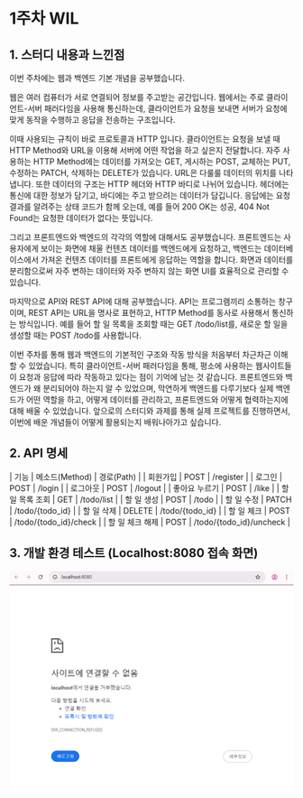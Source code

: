 # 1주차 WIL

## 1. 스터디 내용과 느낀점
이번 주차에는 웹과 백엔드 기본 개념을 공부했습니다.

웹은 여러 컴퓨터가 서로 연결되어 정보를 주고받는 공간입니다. 웹에서는 주로 클라이언트-서버 패러다임을 사용해 통신하는데, 클라이언트가 요청을 보내면 서버가 요청에 맞게 동작을 수행하고 응답을 전송하는 구조입니다.

이때 사용되는 규칙이 바로 프로토콜과 HTTP 입니다. 클라이언트는 요청을 보낼 때 HTTP Method와 URL을 이용해 서버에 어떤 작업을 하고 싶은지 전달합니다. 자주 사용하는 HTTP Method에는 데이터를 가져오는 GET, 게시하는 POST, 교체하는 PUT, 수정하는 PATCH, 삭제하는 DELETE가 있습니다. URL은 다룰룰 데이터의 위치를 나타냅니다. 
또한 데이터의 구조는 HTTP 헤더와 HTTP 바디로 나뉘어 있습니다. 헤더에는 통신에 대한 정보가 담기고, 바디에는 주고 받으려는 데이터가 담깁니다. 응답에는 요청 결과를 알려주는 상태 코드가 함께 오는데, 예를 들어 200 OK는 성공, 404 Not Found는 요청한 데이터가 없다는 뜻입니다.

그리고 프론트엔드와 백엔드의 각각의 역할에 대해서도 공부했습니다. 프론트엔드는 사용자에게 보이는 화면에 채울 컨텐츠 데이터를 백엔드에게 요청하고, 백엔드는 데이터베이스에서 가져온 컨텐츠 데이터를 프론트에게 응답하는 역할을 합니다. 화면과 데이터를 분리함으로써 자주 변하는 데이터와 자주 변하지 않는 화면 UI를 효율적으로 관리할 수 있습니다.

마지막으로 API와 REST API에 대해 공부했습니다. API는 프로그램끼리 소통하는 창구이며, REST API는 URL을 명사로 표현하고, HTTP Method를 동사로 사용해서 통신하는 방식입니다. 예를 들어 할 일 목록을 조회할 때는 GET /todo/list를, 새로운 할 일을 생성할 때는 POST /todo를 사용합니다.

이번 주차를 통해 웹과 백엔드의 기본적인 구조와 작동 방식을 처음부터 차근차근 이해할 수 있었습니다. 특히 클라이언트-서버 패러다임을 통해, 평소에 사용하는 웹사이트들이 요청과 응답에 따라 작동하고 있다는 점이 기억에 남는 것 같습니다. 프론트엔드와 백엔드가 왜 분리되어야 하는지 알 수 있었으며, 막연하게 백엔드를 다루기보다 실제 백엔드가 어떤 역할을 하고, 어떻게 데이터를 관리하고, 프론트엔드와 어떻게 협력하는지에 대해 배울 수 있었습니다. 앞으로의 스터디와 과제를 통해 실제 프로젝트를 진행하면서, 이번에 배운 개념들이 어떻게 활용되는지 배워나아가고 싶습니다.

## 2. API 명세
| 기능 | 메소드(Method) | 경로(Path) |
| 회원가입 | POST | /register |
| 로그인 | POST | /login |
| 로그아웃 | POST | /logout |
| 좋아요 누르기 | POST | /like |
| 할 일 목록 조회 | GET | /todo/list |
| 할 일 생성 | POST | /todo |
| 할 일 수정 | PATCH | /todo/{todo_id} |
| 할 일 삭제 | DELETE | /todo/{todo_id} |
| 할 일 체크 | POST | /todo/{todo_id}/check |
| 할 일 체크 해제 | POST | /todo/{todo_id}/uncheck |

## 3. 개발 환경 테스트 (Localhost:8080 접속 화면)

![에러화면](image-1.png)